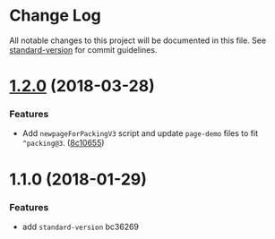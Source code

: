 # Change Log

All notable changes to this project will be documented in this file. See [standard-version](https://github.com/conventional-changelog/standard-version) for commit guidelines.

<a name="1.2.0"></a>
# [1.2.0](https://github.com/shallinta/packing-mui-starter/compare/v1.1.0...v1.2.0) (2018-03-28)


### Features

* Add `newpageForPackingV3` script and update `page-demo` files to fit `^packing@3`. ([8c10655](https://github.com/shallinta/packing-mui-starter/commit/8c10655))



<a name="1.1.0"></a>
# 1.1.0 (2018-01-29)


### Features

* add `standard-version` bc36269
